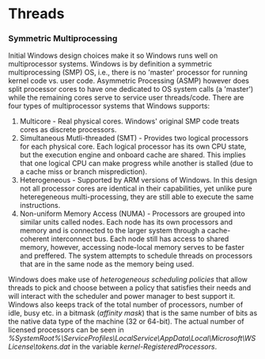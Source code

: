 # Threads

### Symmetric Multiprocessing
Initial Windows design choices make it so Windows runs well on multiprocessor systems. Windows is by definition a symmetric multiprocessing (SMP) OS, i.e., there is no 'master' processor for running kernel code vs. user code. Asymmetric Processing (ASMP) however does split processor cores to have one dedicated to OS system calls (a 'master') while the remaining cores serve to service user threads/code. There are four types of multiprocessor systems that Windows supports:

1. Multicore - Real physical cores. Windows' original SMP code treats cores as discrete processors. 
2. Simultaneous Mutli-threaded (SMT) - Provides two logical processors for each physical core. Each logical processor has its own CPU state, but the execution engine and onboard cache are shared. This implies that one logical CPU can make progress while another is stalled (due to a cache miss or branch misprediction). 
3. Heterogeneous - Supported by ARM versions of Windows. In this design not all processor cores are identical in their capabilities, yet unlike pure heteregeneous multi-processing, they are still able to execute the same instructions. 
4. Non-uniform Memory Access (NUMA) - Processors are grouped into similar units called nodes. Each node has its own processors and memory and is connected to the larger system through a cache-coherent interconnect bus. Each node still has access to shared memory, however, accessing node-local memory serves to be faster and preffered. The system attempts to schedule threads on processors that are in the same node as the memory being used. 

Windows does make use of *heterogeneous scheduling policies* that allow threads to pick and choose between a policy that satisfies their needs and will interact with the scheduler and power manager to best support it. Windows also keeps track of the total number of processors, number of idle, busy etc. in a bitmask (*affinity mask*) that is the same number of bits as the native data type of the machine (32 or 64-bit). The actual number of licensed processors can be seen in *%SystemRoot%\ServiceProfiles\LocalService\AppData\Local\Microsoft\WSLicense\tokens.dat* in the variable *kernel-RegisteredProcessors*.